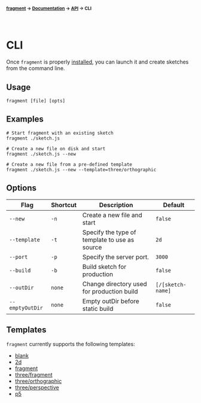 #### <sup>[fragment](../../README.md) → [Documentation](../README.md) → [API](../README.md#apis) → CLI</sup>
<br>

# CLI

Once `fragment` is properly [installed](../../README.md#installation), you can launch it and create sketches from the command line.

## Usage

`fragment [file] [opts]`

## Examples

```
# Start fragment with an existing sketch
fragment ./sketch.js

# Create a new file on disk and start
fragment ./sketch.js --new

# Create a new file from a pre-defined template
fragment ./sketch.js --new --template=three/orthographic
```

## Options

| Flag | Shortcut | Description | Default |
|---|---|---|---|
|`--new`| `-n` | Create a new file and start | `false` |
|`--template`| `-t` | Specify the type of template to use as source | `2d` |
|`--port`| `-p` | Specify the server port.  | `3000` |
|`--build`| `-b` | Build sketch for production  | `false` |
|`--outDir`| `none` | Change directory used for production build  | `[/[sketch-name]` |
|`--emptyOutDir`| `none` | Empty outDir before static build  | `false` |

## Templates

`fragment` currently supports the following templates:
- [blank](../../src/cli/templates/2d.js)
- [2d](../../src/cli/templates/2d.js)
- [fragment](../../src/cli/templates/fragment.js)
- [three/fragment](../../src/cli/templates/three-fragment.js)
- [three/orthographic](../../src/cli/templates/three-orthographic.js)
- [three/perspective](../../src/cli/templates/three-perspective.js)
- [p5](../../src/cli/templates/p5.js)
